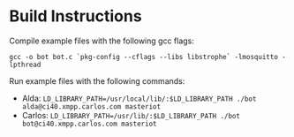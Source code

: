 Build Instructions
==================

Compile example files with the following gcc flags:
```
gcc -o bot bot.c `pkg-config --cflags --libs libstrophe` -lmosquitto -lpthread
```

Run example files with the following commands:
- Alda: `LD_LIBRARY_PATH=/usr/local/lib/:$LD_LIBRARY_PATH ./bot alda@ci40.xmpp.carlos.com masteriot`
- Carlos: `LD_LIBRARY_PATH=/usr/lib/:$LD_LIBRARY_PATH ./bot bot@ci40.xmpp.carlos.com masteriot`